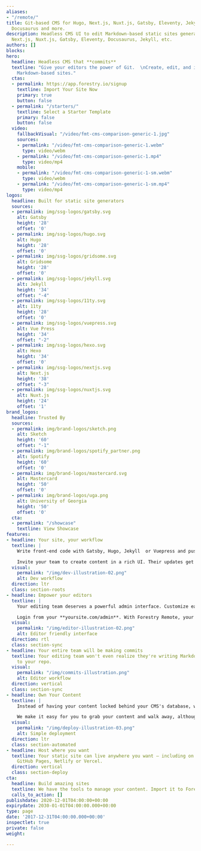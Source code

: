 ```yaml
---
aliases:
- "/remote/"
title: Git-based CMS for Hugo, Next.js, Nuxt.js, Gatsby, Eleventy, Jekyll, Gridsome,
  Docusaurus and more.
description: Headless CMS UI to edit Markdown-based static sites generated with Hugo,
  Next.js, Nuxt.js, Gatsby, Eleventy, Docusaurus, Jekyll, etc.
authors: []
blocks: 
hero:
  headline: Headless CMS that **commits**
  textline: "Give your editors the power of Git.  \nCreate, edit, and instant preview
    Markdown-based sites."
  ctas:
  - permalink: https://app.forestry.io/signup
    textline: Import Your Site Now
    primary: true
    button: false
  - permalink: "/starters/"
    textline: Select a Starter Template
    primary: false
    button: false
  video:
    fallbackVisual: "/video/fmt-cms-comparison-generic-1.jpg"
    sources:
    - permalink: "/video/fmt-cms-comparison-generic-1.webm"
      type: video/webm
    - permalink: "/video/fmt-cms-comparison-generic-1.mp4"
      type: video/mp4
    mobile:
    - permalink: "/video/fmt-cms-comparison-generic-1-sm.webm"
      type: video/webm
    - permalink: "/video/fmt-cms-comparison-generic-1-sm.mp4"
      type: video/mp4
logos:
  headline: Built for static site generators
  sources:
  - permalink: img/ssg-logos/gatsby.svg
    alt: Gatsby
    height: '28'
    offset: '0'
  - permalink: img/ssg-logos/hugo.svg
    alt: Hugo
    height: '28'
    offset: '0'
  - permalink: img/ssg-logos/gridsome.svg
    alt: Gridsome
    height: '28'
    offset: '0'
  - permalink: img/ssg-logos/jekyll.svg
    alt: Jekyll
    height: '34'
    offset: "-4"
  - permalink: img/ssg-logos/11ty.svg
    alt: 11ty
    height: '28'
    offset: '0'
  - permalink: img/ssg-logos/vuepress.svg
    alt: Vue Press
    height: '34'
    offset: "-2"
  - permalink: img/ssg-logos/hexo.svg
    alt: Hexo
    height: '34'
    offset: '0'
  - permalink: img/ssg-logos/nextjs.svg
    alt: Next.js
    height: '38'
    offset: "-3"
  - permalink: img/ssg-logos/nuxtjs.svg
    alt: Nuxt.js
    height: '24'
    offset: '1'
brand_logos:
  headline: Trusted By
  sources:
  - permalink: img/brand-logos/sketch.png
    alt: Sketch
    height: '60'
    offset: "-1"
  - permalink: img/brand-logos/spotify_partner.png
    alt: Spotify
    height: '60'
    offset: '0'
  - permalink: img/brand-logos/mastercard.svg
    alt: Mastercard
    height: '50'
    offset: '0'
  - permalink: img/brand-logos/uga.png
    alt: University of Georgia
    height: '50'
    offset: '0'
  cta:
  - permalink: "/showcase"
    textline: View Showcase
features:
- headline: Your site, your workflow
  textline: |
    Write front-end code with Gatsby, Hugo, Jekyll  or Vuepress and push to your Git repo. Forestry will pull in your commits and update the CMS.

    Invite your team to create content in a rich UI. Their updates get committed back without merge conflicts.
  visual:
    permalink: "/img/dev-illustration-02.png"
    alt: Dev workflow
  direction: ltr
  class: section-roots
- headline: Empower your editors
  textline: |
    Your editing team deserves a powerful admin interface. Customize each page with Forestry's rich editing fields.

    Login from your **yoursite.com/admin**. With Forestry Remote, your site will transcend static.
  visual:
    permalink: "/img/editor-illustration-02.png"
    alt: Editor friendly interface
  direction: rtl
  class: section-sync
- headline: Your entire team will be making commits
  textline: Your editing team won't even realize they're writing Markdown and committing
    to your repo.
  visual:
    permalink: "/img/commits-illustration.png"
    alt: Editor workflow
  direction: vertical
  class: section-sync
- headline: Own Your Content
  textline: |
    Instead of having your content locked behind your CMS's database, we just commit it to your git repository.

    We make it easy for you to grab your content and walk away, although we don't think you will ;)
  visual:
    permalink: "/img/deploy-illustration-03.png"
    alt: Simple deployment
  direction: ltr
  class: section-automated
- headline: Host where you want
  textline: Your static site can live anywhere you want — including on Amazon S3,
    GitHub Pages, Netlify or Vercel.
  direction: vertical
  class: section-deploy
cta:
  headline: Build amazing sites
  textline: We have the tools to manage your content. Import it to Forestry.
  calls_to_action: []
publishdate: 2020-12-01T04:00:00+00:00
expirydate: 2030-01-01T04:00:00.000+00:00
type: page
date: '2017-12-31T04:00:00.000+00:00'
inspectlet: true
private: false
weight: 

---
```

